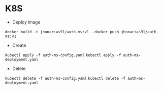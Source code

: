 # K8S
- Deploy image

```docker build -t jhonarias91/auth-ms:v1 .```
```docker push jhonarias91/auth-ms:v1```

- Create

```kubectl apply -f auth-ms-config.yaml```
```kubectl apply -f auth-ms-deployment.yaml```

- Delete

```kubectl delete -f auth-ms-config.yaml```
```kubectl delete -f auth-ms-deployment.yaml```


